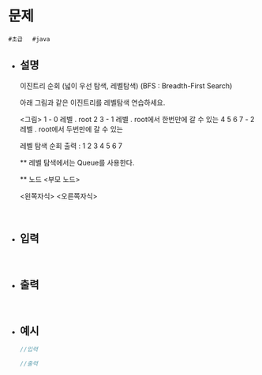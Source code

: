 # 문제

```#초급```&nbsp;&nbsp;&nbsp;&nbsp;&nbsp;```#java```

- ## 설명
        
    이진트리 순회 (넓이 우선 탐색, 레벨탐색) (BFS : Breadth-First Search)

    아래 그림과 같은 이진트리를 레벨탐색 연습하세요.

    <그림>
            1           - 0 레벨 . root
        2       3       - 1 레벨 . root에서 한번만에 갈 수 있는
      4   5   6   7     - 2 레벨 . root에서 두번만에 갈 수 있는

    레벨 탐색 순회 출력 : 1 2 3 4 5 6 7

    ** 레벨 탐색에서는 Queue를 사용한다.

    ** 노드
           <부모 노드>

    <왼쪽자식>      <오른쪽자식>

<br/>
        
- ## 입력
        
    

<br/>

- ## 출력
        
    

<br/>
        
- ## 예시

    ```java
    //입력
    
    ```
    ```java
    //출력
    
    ```